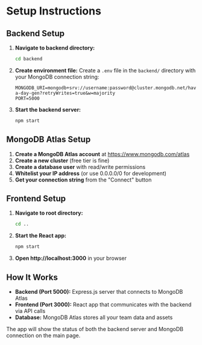 # Setup Instructions

## Backend Setup

1. **Navigate to backend directory:**
   ```bash
   cd backend
   ```

2. **Create environment file:**
   Create a `.env` file in the `backend/` directory with your MongoDB connection string:
   ```
   MONGODB_URI=mongodb+srv://username:password@cluster.mongodb.net/have-a-day-gen?retryWrites=true&w=majority
   PORT=5000
   ```

3. **Start the backend server:**
   ```bash
   npm start
   ```

## MongoDB Atlas Setup

1. **Create a MongoDB Atlas account** at https://www.mongodb.com/atlas
2. **Create a new cluster** (free tier is fine)
3. **Create a database user** with read/write permissions
4. **Whitelist your IP address** (or use 0.0.0.0/0 for development)
5. **Get your connection string** from the "Connect" button

## Frontend Setup

1. **Navigate to root directory:**
   ```bash
   cd ..
   ```

2. **Start the React app:**
   ```bash
   npm start
   ```

3. **Open http://localhost:3000** in your browser

## How It Works

- **Backend (Port 5000):** Express.js server that connects to MongoDB Atlas
- **Frontend (Port 3000):** React app that communicates with the backend via API calls
- **Database:** MongoDB Atlas stores all your team data and assets

The app will show the status of both the backend server and MongoDB connection on the main page.